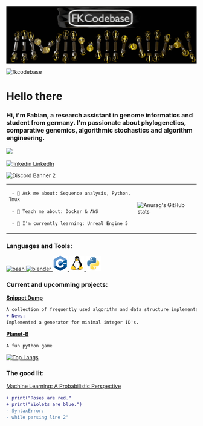 <!---
--- My Label ---
-->
 <img align="center" alt="Coding" width="1000" src="https://github.com/FKCodebase/FKCodebase/blob/master/GifRender.gif">
 
 <!---
--- Views ---
-->
<p align="left"> <img src="https://komarev.com/ghpvc/?username=fkcodebase&label=Profile%20views&color=0e75b6&style=flat" alt="fkcodebase" /> </p>
  
 
<!---
--- Me ---
-->
<h1 align="left"> Hello there </h1>
<h3 align="left">Hi, i'm Fabian, a research assistant in genome informatics and student from germany.
I'm passionate about phylogenetics, comparative genomics, algorithmic stochastics
and algorithm engineering.
</h3>

<!---
Contact
-->

<a href="mailto:fkcodebase@mail.com"><img src="https://img.shields.io/badge/gmail-%23DD0031.svg?&style=for-the-badge&logo=gmail&logoColor=white"/></a>

<p>
  <a href="https://www.linkedin.com/in/fabian-kolesch" rel="nofollow noreferrer">
    <img src="https://i.stack.imgur.com/gVE0j.png" alt="linkedin"> LinkedIn
  </a>
</p>

![Discord Banner 2](https://discordapp.com/api/guilds/1016693495395799131/widget.png?style=banner2)

<table border="0">
 <tr>
    <td>
     
     - 💬 Ask me about: Sequence analysis, Python, Tmux

     - 🤝 Teach me about: Docker & AWS

     - 🌱 I’m currently learning: Unreal Engine 5
     
  </td>
  
  <td>
   
   <!---
   GitHubStats
   -->
    
   ![Anurag's GitHub stats](https://github-readme-stats.vercel.app/api?username=FKCodebase&theme=algolia&show_icons=true)
   
  </td>
 </tr>
</table>


<h3 align="left">Languages and Tools:</h3>
<p align="left"> 
<a href="https://www.gnu.org/software/bash/" target="_blank" rel="noreferrer"> <img src="https://www.vectorlogo.zone/logos/gnu_bash/gnu_bash-icon.svg" alt="bash" width="40" height="40"/> </a> 
<a href="https://www.blender.org/" target="_blank" rel="noreferrer"> <img src="https://download.blender.org/branding/community/blender_community_badge_white.svg" alt="blender" width="40" height="40"/> </a> <a href="https://www.w3schools.com/cpp/" target="_blank" rel="noreferrer"> <img src="https://raw.githubusercontent.com/devicons/devicon/master/icons/cplusplus/cplusplus-original.svg" alt="cplusplus" width="40" height="40"/> </a> 
<a href="https://www.linux.org/" target="_blank" rel="noreferrer"> <img src="https://raw.githubusercontent.com/devicons/devicon/master/icons/linux/linux-original.svg" alt="linux" width="40" height="40"/> </a> 
<a href="https://www.python.org" target="_blank" rel="noreferrer"> <img src="https://raw.githubusercontent.com/devicons/devicon/master/icons/python/python-original.svg" alt="python" width="40" height="40"/> </a> 
</p>

<!---
--- Projects ---
-->
<h3 align="left">Current and upcomming projects: </h3>

<!---
--- Projects ---
__CoreTex__
```diff
A lightweight python application backbone.
+ News:
... Still planning ...
```
__Bio Tiles__
```diff
A small graph based open source workflow manager.
+ News:
... Still planning ...
```
-->

__[Snippet Dump](https://github.com/FKCodebase/Snippet-Dump)__
```diff
A collection of frequently used algorithm and data structure implementations.
+ News:
Implemented a generator for minimal integer ID's.
```

__[Planet-B](https://github.com/FKCodebase/PlanetB)__
```diff
A fun python game
```

<!---
Top Langs
-->
[![Top Langs](https://github-readme-stats.vercel.app/api/top-langs/?username=FKCodebase)](https://github.com/anuraghazra/github-readme-stats)

<!---
--- Science ---
<h3 align="left">Let's talk about science:</h3>
Phylogenetic reconstruction (I'm part of this project):
[Sans Serif](https://academic.oup.com/bioinformatics/article/37/24/4868/6300510)
<br />
-->

<!---
Lit---
-->
<h3 align="left">The good lit:</h3>

[Machine Learning: A Probabilistic Perspective](https://www.amazon.de/Machine-Learning-Probabilistic-Perspective-computation/dp/0262018020)

```diff
+ print("Roses are red."
+ print("Violets are blue.")
- SyntaxError:
- while parsing line 2"
```
